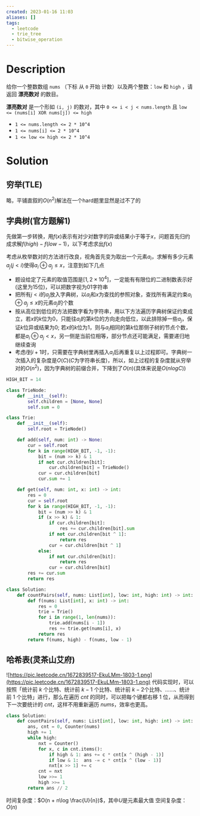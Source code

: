 ```yaml
---
created: 2023-01-16 11:03
aliases: []
tags:
  - leetcode 
  - trie_tree
  - bitwise_operation
---
```


# Description

给你一个整数数组 `nums` （下标 从 `0` 开始 计数）以及两个整数：`low` 和 `high` ，请返回 **漂亮数对** 的数目。

**漂亮数对** 是一个形如 `(i, j)` 的数对，其中 `0 <= i < j < nums.length` 且 `low <= (nums[i] XOR nums[j]) <= high`

-   `1 <= nums.length <= 2 * 10^4`
-   `1 <= nums[i] <= 2 * 10^4`
-   `1 <= low <= high <= 2 * 10^4`

# Solution

## 穷举(TLE)

略，平铺直叙的$O(n^2)$解法在一个hard题里显然是过不了的

## 字典树(官方题解1)

先做第一步转换，用$f(x)$表示有对少对数字的异或结果小于等于$x$，问题首先归约成求解$f(high) - f(low - 1)$，以下考虑求出$f(x)$

考虑从枚举数对的方法进行改良，视角首先变为取出一个元素$a_i$，求解有多少元素$a_j$($j < i$)使得$a_i \oplus a_j \leq x$，注意到如下几点

- 题设给定了元素的取值范围是$[1, 2\times 10^4]$，一定能有有限位的二进制数表示好(这里为15位)，可以把数字视为01字符串
- 把所有$j<i$的$a_j$放入字典树，以$a_i$和$x$为查找的参照对象，查找所有满足约束$a_i \oplus a_j \leq x$的元素$a_j$的个数
- 按从高位到低位的方法把数字看为字符串，用以下方法遍历字典树保证约束成立，若$x$的$k$位为$0$，只能往$a_i$的第$k$位的方向走向低位，以此排除掉一些$a_j$，保证$k$位异或结果为$0$; 若$x$的$k$位为$1$，则与$a_i$相同的第$k$位那侧子树的节点个数，都是$a_i \oplus a_j < x$，另一侧是当前位相等，部分节点还可能满足，需要递归地继续查询
- 考虑$i$到$i + 1$时，只需要在字典树里再插入$a_i$后再重复以上过程即可。字典树一次插入的复杂度是$O(C)$($C$为字符串长度)，所以，如上过程的复杂度就从穷举对的$O(n^2)$，因为字典树的前缀合并，下降到了$O(n)$(具体来说是$O(nlog C)$)

```python
HIGH_BIT = 14

class TrieNode:
    def __init__(self):
        self.children = [None, None]
        self.sum = 0

class Trie:
    def __init__(self):
        self.root = TrieNode()

    def add(self, num: int) -> None:
        cur = self.root
        for k in range(HIGH_BIT, -1, -1):
            bit = (num >> k) & 1
            if not cur.children[bit]:
                cur.children[bit] = TrieNode()
            cur = cur.children[bit]
            cur.sum += 1

    def get(self, num: int, x: int) -> int:
        res = 0
        cur = self.root
        for k in range(HIGH_BIT, -1, -1):
            bit = (num >> k) & 1
            if (x >> k) & 1:
                if cur.children[bit]:
                    res += cur.children[bit].sum
                if not cur.children[bit ^ 1]:
                    return res
                cur = cur.children[bit ^ 1]
            else:
                if not cur.children[bit]:
                    return res
                cur = cur.children[bit]
        res += cur.sum
        return res

class Solution:
    def countPairs(self, nums: List[int], low: int, high: int) -> int:
        def f(nums: List[int], x: int) -> int:
            res = 0
            trie = Trie()
            for i in range(1, len(nums)):
                trie.add(nums[i - 1])
                res += trie.get(nums[i], x)
            return res
        return f(nums, high) - f(nums, low - 1)

```

## 哈希表(灵茶山艾府)

![https://pic.leetcode.cn/1672839517-EkuLMm-1803-1.png](https://pic.leetcode.cn/1672839517-EkuLMm-1803-1.png)
代码实现时，可以按照「统计前 $k$ 个比特、统计前 $k-1$ 个比特、统计前 $k-2$个比特、……、统计前 $1$ 个比特」进行，那么在遍历 $cnt$ 的同时，可以把每个键都右移 $1$ 位，从而得到下一次要统计的 $cnt$，这样不用重新遍历 $nums$，效率也更高。


```python
class Solution:
    def countPairs(self, nums: List[int], low: int, high: int) -> int:
        ans, cnt = 0, Counter(nums)
        high += 1
        while high:
            nxt = Counter()
            for x, c in cnt.items():
                if high & 1: ans += c * cnt[x ^ (high - 1)]
                if low & 1:  ans -= c * cnt[x ^ (low - 1)]
                nxt[x >> 1] += c
            cnt = nxt
            low >>= 1
            high >>= 1
        return ans // 2
```

时间复杂度：$O(n + n\log \frac{U}{n})$，其中$U$是元素最大值
空间复杂度：$O(n)$

